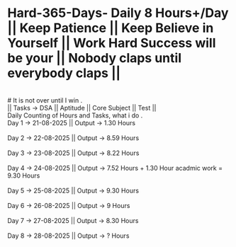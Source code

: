 # Hard-365-Days-  Daily 8 Hours+/Day || Keep Patience || Keep Believe in Yourself || Work Hard Success will be your || Nobody claps until everybody claps ||
<br>
# It is not over until I win .
<br>
||  Tasks ->  DSA || Aptitude || Core Subject ||  Test ||
<br>
Daily Counting of Hours and Tasks, what i do .
<br>
Day 1 -> 21-08-2025  ||  Output -> 1.30  Hours
<br>
<br>
Day 2 -> 22-08-2025  ||  Output -> 8.59  Hours 
<br>
<br>
Day 3 -> 23-08-2025  ||  Output -> 8.22  Hours 
<br>
<br>
Day 4 -> 24-08-2025  ||  Output -> 7.52 Hours  + 1.30 Hour acadmic work = 9.30 Hours 
<br>
<br>
Day 5 -> 25-08-2025  ||  Output -> 9.30 Hours 
<br>
<br>
Day 6 -> 26-08-2025  ||  Output -> 9    Hours 
<br>
<br>
Day 7 -> 27-08-2025  ||  Output -> 8.30 Hours 
<br>
<br>
Day 8 -> 28-08-2025  ||  Output -> ?    Hours 
<br>

